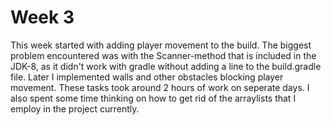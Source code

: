 # Week 3

This week started with adding player movement to the build. The biggest problem encountered was with the Scanner-method that is included in the JDK-8, as it didn't work with gradle without adding a line to the build.gradle file. Later I implemented walls and other obstacles blocking player movement. These tasks took around 2 hours of work on seperate days. I also spent some time thinking on how to get rid of the arraylists that I employ in the project currently.
